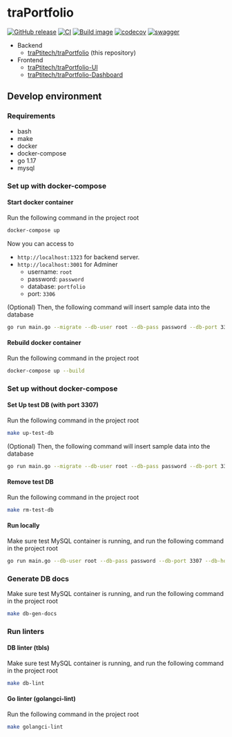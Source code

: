 # traPortfolio

[![GitHub release](https://img.shields.io/github/release/traPtitech/traPortfolio.svg)](https://GitHub.com/traPtitech/traPortfolio/releases/) [![CI](https://github.com/traPtitech/traPortfolio/actions/workflows/main.yaml/badge.svg)](https://github.com/traPtitech/traPortfolio/actions/workflows/main.yaml) [![Build image](https://github.com/traPtitech/traPortfolio/actions/workflows/release.yaml/badge.svg)](https://github.com/traPtitech/traPortfolio/actions/workflows/release.yaml)  [![codecov](https://codecov.io/gh/traPtitech/traPortfolio/branch/main/graph/badge.svg?token=2HB6P7RUX8)](https://codecov.io/gh/traPtitech/traPortfolio) [![swagger](https://img.shields.io/badge/swagger-docs-brightgreen)](https://apis.trap.jp/?urls.primaryName=traPortfolio)


- Backend
  - [traPtitech/traPortfolio](https://github.com/traPtitech/traPortfolio) (this repository)
- Frontend
  - [traPtitech/traPortfolio-UI](https://github.com/traPtitech/traPortfolio-UI)
  - [traPtitech/traPortfolio-Dashboard](https://github.com/traPtitech/traPortfolio-Dashboard)

## Develop environment

### Requirements

- bash
- make
- docker
- docker-compose
- go 1.17
- mysql

### Set up with docker-compose

#### Start docker container

Run the following command in the project root

```bash
docker-compose up
```

Now you can access to

- `http://localhost:1323` for backend server.
- `http://localhost:3001` for Adminer
  - username: `root`
  - password: `password`
  - database: `portfolio`
  - port: `3306`

(Optional) Then, the following command will insert sample data into the database

```bash
go run main.go --migrate --db-user root --db-pass password --db-port 3306 --db-host localhost --db-name portfolio
```

#### Rebuild docker container

Run the following command in the project root

```bash
docker-compose up --build
```

### Set up without docker-compose

#### Set Up test DB (with port 3307)

Run the following command in the project root

```bash
make up-test-db
```

(Optional) Then, the following command will insert sample data into the database

```bash
go run main.go --migrate --db-user root --db-pass password --db-port 3307 --db-host localhost --db-name portfolio
```

#### Remove test DB

Run the following command in the project root

```bash
make rm-test-db
```

#### Run locally

Make sure test MySQL container is running,
and run the following command in the project root

```bash
go run main.go --db-user root --db-pass password --db-port 3307 --db-host localhost --db-name portfolio
```

### Generate DB docs

Make sure test MySQL container is running,
and run the following command in the project root

```bash
make db-gen-docs
```

### Run linters

#### DB linter (tbls)

Make sure test MySQL container is running,
and run the following command in the project root

```bash
make db-lint
```

#### Go linter (golangci-lint)

Run the following command in the project root

```bash
make golangci-lint
```
